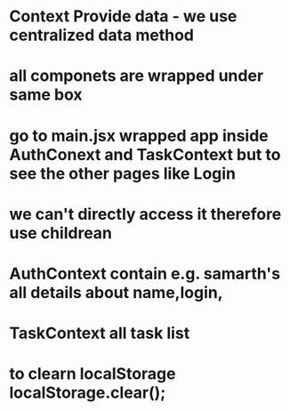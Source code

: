 # Context Provide data - we use centralized data method
# all componets are wrapped under same box 
# go to main.jsx wrapped app inside AuthConext and TaskContext but to see the other pages like Login 
# we can't directly access it therefore use childrean

# AuthContext contain e.g. samarth's all details about name,login,
# TaskContext all task list

# to clearn localStorage localStorage.clear();